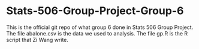 # Stats-506-Group-Project-Group-6
This is the official git repo of what group 6 done in Stats 506 Group Project.
The file abalone.csv is the data we used to analysis.
The file gp.R is the R script that Zi Wang write.
